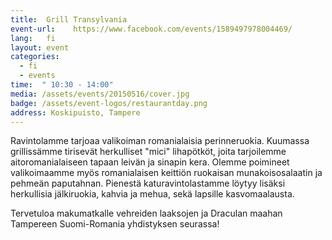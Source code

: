 ```yaml
---
title:  Grill Transylvania
event-url:    https://www.facebook.com/events/1589497978004469/
lang:   fi
layout: event
categories:
  - fi
  - events
time:  " 10:30 - 14:00"
media: /assets/events/20150516/cover.jpg
badge: /assets/event-logos/restaurantday.png
address: Koskipuisto, Tampere
---
```


Ravintolamme tarjoaa valikoiman romanialaisia perinneruokia. Kuumassa grillissämme tirisevät herkulliset "mici" lihapötköt, joita tarjoilemme aitoromanialaiseen tapaan leivän ja sinapin kera. Olemme poimineet valikoimaamme myös romanialaisen keittiön ruokaisan munakoisosalaatin ja pehmeän paputahnan. Pienestä katuravintolastamme löytyy lisäksi herkullisia jälkiruokia, kahvia ja mehua, sekä lapsille kasvomaalausta.

Tervetuloa makumatkalle vehreiden laaksojen ja Draculan maahan Tampereen Suomi-Romania yhdistyksen seurassa!
